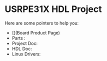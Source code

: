 # USRPE31X HDL Project

Here are some pointers to help you:
  * [](Board Product Page)
  * Parts : []()
  * Project Doc: 
  * HDL Doc: 
  * Linux Drivers:

